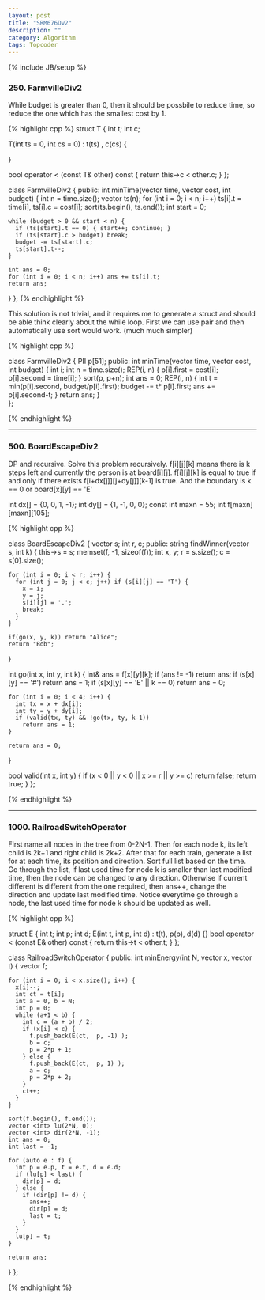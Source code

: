 ```yaml
---
layout: post
title: "SRM676Dv2"
description: ""
category: Algorithm
tags: Topcoder
---
```

{% include JB/setup %}

### 250. FarmvilleDiv2

While budget is greater than 0, then it should be possbile to reduce time, so reduce the one which has the smallest cost by 1.

{% highlight cpp %}
struct T {
  int t;
  int c;

  T(int ts = 0, int cs = 0) 
  : t(ts)
  , c(cs)
  {

  }

  bool operator < (const T& other) const {
    return this->c < other.c;
  }
};

class FarmvilleDiv2
{
  public:
  int minTime(vector <int> time, vector <int> cost, int budget)
  {
    int n = time.size();
    vector <T> ts(n);
    for (int i = 0; i < n; i++) ts[i].t = time[i], ts[i].c = cost[i];
    sort(ts.begin(), ts.end());
    int start = 0;

    while (budget > 0 && start < n) {
      if (ts[start].t == 0) { start++; continue; }
      if (ts[start].c > budget) break;
      budget -= ts[start].c;
      ts[start].t--;
    }

    int ans = 0;
    for (int i = 0; i < n; i++) ans += ts[i].t;
    return ans;
  }
};
{% endhighlight %}

This solution is not trivial, and it requires me to generate a struct and should be able think clearly about the while loop. First we can use pair and then automatically use sort would work. (much much simpler)

{% highlight cpp %}

class FarmvilleDiv2
{
  PII p[51];
  public:
  int minTime(vector <int> time, vector <int> cost, int budget)
  {
    int i;
    int n = time.size();
    REP(i, n) { p[i].first = cost[i]; p[i].second = time[i]; }
    sort(p, p+n);
    int ans = 0;
    REP(i, n) {
      int t = min(p[i].second, budget/p[i].first);
      budget -= t* p[i].first;
      ans += p[i].second-t;
    }
    return ans;
  }  
};

{% endhighlight %}

***

### 500. BoardEscapeDiv2

DP and recursive. Solve this problem recursively.
f[i][j][k] means there is k steps left and currently the person is at board[i][j]. f[i][j][k] is equal to true if and only if there exists f[i+dx[j]][j+dy[j]][k-1] is true.
And the boundary is k == 0 or board[x][y] == 'E'

int dx[] = {0, 0, 1, -1};
int dy[] = {1, -1, 0, 0};
const int maxn = 55;
int f[maxn][maxn][105];

{% highlight cpp %}

class BoardEscapeDiv2
{
  vector <string> s;
  int r, c;
  public:
  string findWinner(vector <string> s, int k)
  {
    this->s = s;
    memset(f, -1, sizeof(f));
    int x, y;
    r = s.size(); c = s[0].size();

    for (int i = 0; i < r; i++) {
      for (int j = 0; j < c; j++) if (s[i][j] == 'T') {
        x = i;
        y = j;
        s[i][j] = '.';
        break;
      }
    }

    if(go(x, y, k)) return "Alice";
    return "Bob";
  }

  int go(int x, int y, int k) {
   int& ans = f[x][y][k];
    if (ans != -1) return ans;
    if (s[x][y] == '#') return ans = 1;
    if (s[x][y] == 'E' || k == 0) return ans = 0;

    for (int i = 0; i < 4; i++) {
      int tx = x + dx[i];
      int ty = y + dy[i];
      if (valid(tx, ty) && !go(tx, ty, k-1))
        return ans = 1;
    }

    return ans = 0;
  }

  bool valid(int x, int y) {
    if (x < 0 || y < 0 || x >= r || y >= c)
      return false;
    return true;
  }
 };
 
{% endhighlight %}
 
 ***
 
### 1000. RailroadSwitchOperator
 
 First name all nodes in the tree from 0-2N-1. Then for each node k, its left child is 2k+1 and right child is 2k+2.
 After that for each train, generate a list for at each time, its position and direction.
 Sort full list based on the time. Go through the list, if last used time for node k is smaller than last modified time, then the node can be changed to any direction. Otherwise if current different is different from the one required, then ans++, change the direction and update last modified time. Notice everytime go through a node, the last used time for node k should be updated as well.

{% highlight cpp %}

struct E {
  int t;
  int p;
  int d;
  E(int t, int p, int d) : t(t), p(p), d(d) {}
  bool operator < (const E& other) const {
    return this->t < other.t;
  }
};

class RailroadSwitchOperator
{
  public:
  int minEnergy(int N, vector <int> x, vector <int> t)
  {
    vector <E> f;

    for (int i = 0; i < x.size(); i++) {
      x[i]--;
      int ct = t[i];
      int a = 0, b = N;
      int p = 0;
      while (a+1 < b) {
        int c = (a + b) / 2;
        if (x[i] < c) {
          f.push_back(E(ct,  p, -1) );
          b = c;
          p = 2*p + 1; 
        } else {
          f.push_back(E(ct,  p, 1) );
          a = c;
          p = 2*p + 2;
        }
        ct++;
      }
    }

    sort(f.begin(), f.end());
    vector <int> lu(2*N, 0);
    vector <int> dir(2*N, -1);
    int ans = 0;
    int last = -1;

    for (auto e : f) {
      int p = e.p, t = e.t, d = e.d;
      if (lu[p] < last) {
        dir[p] = d;
      } else {
        if (dir[p] != d) {
          ans++;
          dir[p] = d;
          last = t;
        }
      }
      lu[p] = t;
    }

    return ans;
  }
 };
 
{% endhighlight %} 
